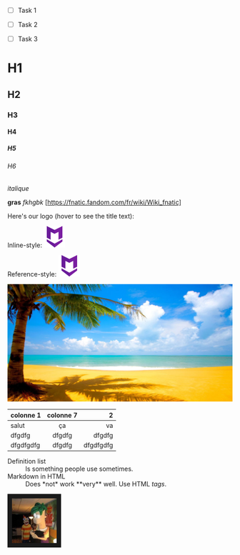 - [ ] Task 1
- [ ] Task 2
- [ ] Task 3


# H1
## H2
### H3
#### H4
##### H5
###### H6

*italique* 

**gras**
*fkhgbk*
[https://fnatic.fandom.com/fr/wiki/Wiki_fnatic]

Here's our logo (hover to see the title text):

Inline-style: 
![alt text](https://github.com/adam-p/markdown-here/raw/master/src/common/images/icon48.png "Logo Title Text 1")

Reference-style: 
![alt text][logo]

[logo]: https://github.com/adam-p/markdown-here/raw/master/src/common/images/icon48.png "Logo Title Text 2"

![alt text](https://github.com/Roiib/td2MarkDown/blob/main/mer.jpg "Logo Title Text 1")


| colonne 1        | colonne 7          | 2  |
| ------------- |:-------------:| -----:|
| salut      | ça |                  va |
| dfgdfg      | dfgdfg      |   dfgdfg |
| dfgdfgdfg | dfgdfg     |    dfgdfgdfg |

<dl>
  <dt>Definition list</dt>
  <dd>Is something people use sometimes.</dd>

  <dt>Markdown in HTML</dt>
  <dd>Does *not* work **very** well. Use HTML <em>tags</em>.</dd>
</dl>

<a href="http://www.youtube.com/watch?feature=player_embedded&v=YOUTUBE_VIDEO_ID_HERE
" target="_blank"><img src="https://github.com/Roiib/td2MarkDown/blob/main/phin.jpg" 
alt="IMAGE ALT TEXT HERE" width="100" height="100" border="10" />


